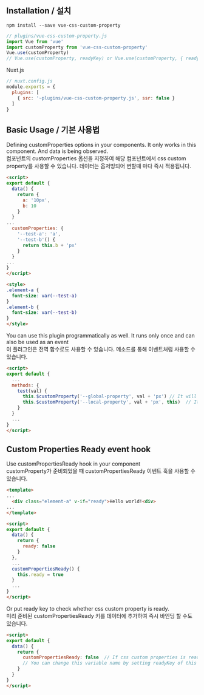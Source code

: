 ## Installation / 설치
```
npm install --save vue-css-custom-property
```

```js
// plugins/vue-css-custom-property.js
import Vue from 'vue'
import customProperty from 'vue-css-custom-property'
Vue.use(customProperty)
// Vue.use(customProperty, readyKey) or Vue.use(customProperty, { readyKey: 'readyKeyTest' }) to use custom property ready event key. If empty, default is 'customPropertiesReady'
```
Nuxt.js
```js
// nuxt.config.js
module.exports = {
  plugins: [
    { src: '~plugins/vue-css-custom-property.js', ssr: false }
  ]
}
```

## Basic Usage / 기본 사용법
Defining customProperties options in your components. It only works in this component. And data is being observed.  
컴포넌트의 customProperties 옵션을 지정하여 해당 컴포넌트에서 css custom property를 사용할 수 있습니다. 데이터는 옵저빙되어 변할때 마다 즉시 적용됩니다.
```html
<script>
export default {
  data() {
    return {
      a: '10px',
      b: 10
    }
  }
...
  customProperties: {
    '--test-a': 'a',
    '--test-b'() {
      return this.b + 'px'
    }
  }
...
}
</script>

<style>
.element-a {
  font-size: var(--test-a)
}
.element-b {
  font-size: var(--test-b)
}
</style>
```
You can use this plugin programmatically as well. It runs only once and can also be used as an event  
이 플러그인은 전역 함수로도 사용할 수 있습니다. 메소드를 통해 이벤트처럼 사용할 수 있습니다.
```html
<script>
export default {
  ...
  methods: {
    test(val) {
      this.$customProperty('--global-property', val + 'px') // It will works on top of html elements
      this.$customProperty('--local-property', val + 'px', this)  // It only works on 'this' vue instance
    }
  }
  ...
}
</script>
```

## Custom Properties Ready event hook
Use customPropertiesReady hook in your component  
customProperty가 준비되었을 때 customPropertiesReady 이벤트 훅을 사용할 수 있습니다.
```html
<template>
...
  <div class="element-a" v-if="ready">Hello world!<div>
...
</template>

<script>
export default {
  data() {
    return {
      ready: false
    }
  },
  ...
  customPropertiesReady() {
    this.ready = true
  }
  ...
}
</script>
```
Or put ready key to check whether css custom property is ready.   
미리 준비된 customPropertiesReady 키를 데이터에 추가하여 즉시 바인딩 할 수도 있습니다.
```html
<script>
export default {
  data() {
    return {
      customPropertiesReady: false  // If css custom properties is ready, change customPropertiesReady to true without using event hook
      // You can change this variable name by setting readyKey of this plugin options on vue.use
    }
  }
}
</script>
```
